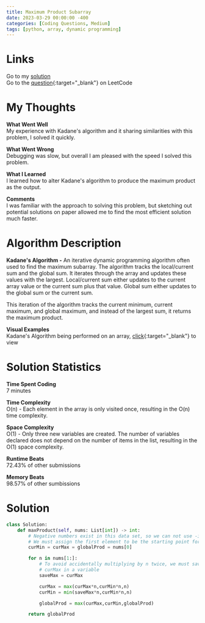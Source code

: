 ```yaml
---
title: Maximum Product Subarray
date: 2023-03-29 00:00:00 -400
categories: [Coding Questions, Medium]
tags: [python, array, dynamic programming]
---
```


# Links

Go to my [solution](#solution)  
Go to the [question](https://leetcode.com/problems/maximum-product-subarray/){:target="\_blank"} on LeetCode

# My Thoughts  

**What Went Well**  
My experience with Kadane's algorithm and it sharing similarities with this problem, I solved it quickly.

**What Went Wrong**  
Debugging was slow, but overall I am pleased with the speed I solved this problem.

**What I Learned**  
I learned how to alter Kadane's algorithm to produce the maximum product as the output.

**Comments**  
I was familiar with the approach to solving this problem, but sketching out potential solutions on paper allowed me to find the most efficient solution much faster. 

# Algorithm Description

**Kadane's Algorithm -** An iterative dynamic programming algorithm often used to find the maximum subarray. 
The algorithm tracks the local/current sum and the global sum. It iterates through the array and updates these values with the largest. 
Local/current sum either updates to the current array value or the current sum plus that value. 
Global sum either updates to the global sum or the current sum.  

This iteration of the algorithm tracks the current minimum, current maximum, and global maximum, and instead of the largest sum, it returns the maximum product.

**Visual Examples**  
Kadane's Algorithm being performed on an array, [click](https://storage.googleapis.com/algodailyrandomassets/curriculum/dynamic-programming/kadence-dry-run.png){:target="\_blank"} to view  

# Solution Statistics  

**Time Spent Coding**  
7 minutes

**Time Complexity**  
O(n) - Each element in the array is only visited once, resulting in the O(n) time complexity.

**Space Complexity**  
O(1) - Only three new variables are created. 
The number of variables declared does not depend on the number of items in the list, resulting in the O(1) space complexity.

**Runtime Beats**  
72.43% of other submissions  

**Memory Beats**  
98.57% of other sumbissions  

# Solution  

```python
class Solution:
    def maxProduct(self, nums: List[int]) -> int:
        # Negative numbers exist in this data set, so we can not use -infinity
        # We must assign the first element to be the starting point for all variables
        curMin = curMax = globalProd = nums[0]

        for n in nums[1:]:
            # To avoid accidentally multiplying by n twice, we must save the previous 
            # curMax in a variable
            saveMax = curMax

            curMax = max(curMax*n,curMin*n,n)
            curMin = min(saveMax*n,curMin*n,n)

            globalProd = max(curMax,curMin,globalProd)

        return globalProd
```

